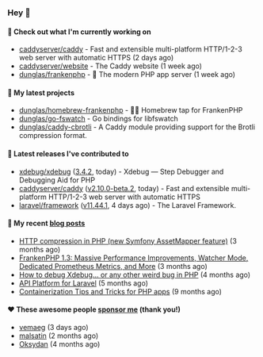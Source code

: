 ### Hey 👋

#### 👷 Check out what I'm currently working on

- [caddyserver/caddy](https://github.com/caddyserver/caddy) - Fast and extensible multi-platform HTTP/1-2-3 web server with automatic HTTPS (2 days ago)
- [caddyserver/website](https://github.com/caddyserver/website) - The Caddy website (1 week ago)
- [dunglas/frankenphp](https://github.com/dunglas/frankenphp) - 🧟 The modern PHP app server (1 week ago)

#### 🌱 My latest projects

- [dunglas/homebrew-frankenphp](https://github.com/dunglas/homebrew-frankenphp) - 🍺🧟 Homebrew tap for FrankenPHP
- [dunglas/go-fswatch](https://github.com/dunglas/go-fswatch) - Go bindings for libfswatch
- [dunglas/caddy-cbrotli](https://github.com/dunglas/caddy-cbrotli) - A Caddy module providing support for the Brotli compression format.

#### 🔭 Latest releases I've contributed to

- [xdebug/xdebug](https://github.com/xdebug/xdebug) ([3.4.2](https://github.com/xdebug/xdebug/releases/tag/3.4.2), today) - Xdebug — Step Debugger and Debugging Aid for PHP
- [caddyserver/caddy](https://github.com/caddyserver/caddy) ([v2.10.0-beta.2](https://github.com/caddyserver/caddy/releases/tag/v2.10.0-beta.2), today) - Fast and extensible multi-platform HTTP/1-2-3 web server with automatic HTTPS
- [laravel/framework](https://github.com/laravel/framework) ([v11.44.1](https://github.com/laravel/framework/releases/tag/v11.44.1), 4 days ago) - The Laravel Framework.

#### 📜 My recent [blog posts](https://dunglas.fr)

- [HTTP compression in PHP (new Symfony AssetMapper feature)](https://dunglas.dev/2024/12/http-compression-in-php-new-symfony-assetmapper-feature/) (3 months ago)
- [FrankenPHP 1.3: Massive Performance Improvements, Watcher Mode, Dedicated Prometheus Metrics, and More](https://dunglas.dev/2024/11/frankenphp-1-3-massive-performance-improvements-watcher-mode-dedicated-prometheus-metrics-and-more/) (3 months ago)
- [How to debug Xdebug… or any other weird bug in PHP](https://dunglas.dev/2024/10/how-to-debug-xdebug-or-any-other-weird-bug-in-php/) (4 months ago)
- [API Platform for Laravel](https://dunglas.dev/2024/09/api-platform-for-laravel/) (5 months ago)
- [Containerization Tips and Tricks for PHP apps](https://dunglas.dev/2024/05/containerization-tips-and-tricks-for-php-apps/) (9 months ago)

#### ❤️ These awesome people [sponsor me](https://github.com/sponsors/dunglas) (thank you!)

- [vemaeg](https://github.com/vemaeg) (3 days ago)
- [malsatin](https://github.com/malsatin) (2 months ago)
- [Oksydan](https://github.com/Oksydan) (4 months ago)
